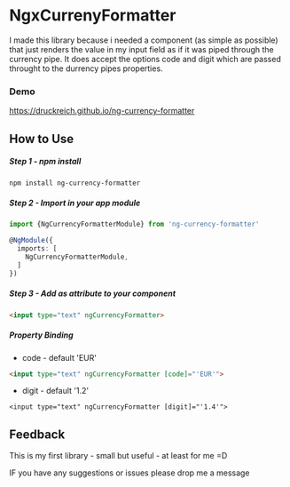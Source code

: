 # NgxCurrenyFormatter

I made this library because i needed a component (as simple as possible) that just renders the 
value in my input field as if it was piped through the currency pipe.
It does accept the options code and digit which are passed throught to the durrency pipes 
properties.
  

### Demo 
https://druckreich.github.io/ng-currency-formatter

## How to Use

##### Step 1 - npm install
```` Bash
npm install ng-currency-formatter
````

##### Step 2 - Import in your app module
```` Typescript
import {NgCurrencyFormatterModule} from 'ng-currency-formatter'

@NgModule({
  imports: [
    NgCurrencyFormatterModule,
  ]
})
````

##### Step 3 - Add as attribute to your component
```` HTML
<input type="text" ngCurrencyFormatter>
````

##### Property Binding
* code - default 'EUR'

```` HTML
<input type="text" ngCurrencyFormatter [code]="'EUR'">
````

* digit - default '1.2'
```` Code
<input type="text" ngCurrencyFormatter [digit]="'1.4'">
````

## Feedback
<p>This is my first library - small but useful - at least for me =D</p>
<p>IF you have any suggestions or issues please drop me a message</p>
 




